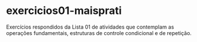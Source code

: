 # exercicios01-maisprati
Exercícios respondidos da Lista 01 de atividades que contemplam as operações fundamentais, estruturas de controle condicional e de repetição.
